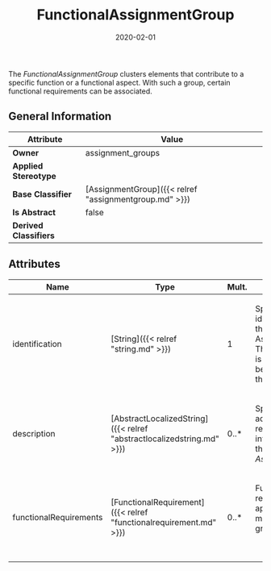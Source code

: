 ﻿---
title: FunctionalAssignmentGroup
toc: false
type: specs
date: "2020-02-01"
draft: false
specification: VEC
version: 1.2.0
documentType: "Recommendation"
elementType: Class
classes:
  - FunctionalAssignmentGroup
menu_name: vec-1.2.0
---
<p> The <i>FunctionalAssignmentGroup </i>clusters elements that contribute to a specific function or a functional aspect. With such a group, certain functional requirements can be associated.      </p>

## General Information

| Attribute               | Value |
|-------------------------|-------|
| **Owner**               | assignment_groups |
| **Applied Stereotype**  |   |
| **Base Classifier**     | [AssignmentGroup]({{< relref "assignmentgroup.md" >}})<br/>  |
| **Is Abstract**         | false |
| **Derived Classifiers** |   |

## Attributes
|  Name  |  Type  |  Mult.  |  Description  |  Owning Classifier  |
|--------|--------|---------|---------------|--------------|
|identification | [String]({{< relref "string.md" >}}) | 1 | <p> Specifies a unique identification of the AssignmentGroup. The identification is guaranteed to be unique within the specification.      </p> | [AssignmentGroup]({{< relref "assignmentgroup.md" >}}) |
|description | [AbstractLocalizedString]({{< relref "abstractlocalizedstring.md" >}}) | 0..* | <p> Specifies additional, human readable information about the <i>AssignmentGroup</i>.      </p> | [AssignmentGroup]({{< relref "assignmentgroup.md" >}}) |
|functionalRequirements | [FunctionalRequirement]({{< relref "functionalrequirement.md" >}}) | 0..* | <p> Functional requirements that apply to the members of this group.      </p>      <p> &#160;      </p> | [FunctionalAssignmentGroup]({{< relref "functionalassignmentgroup.md" >}}) |

